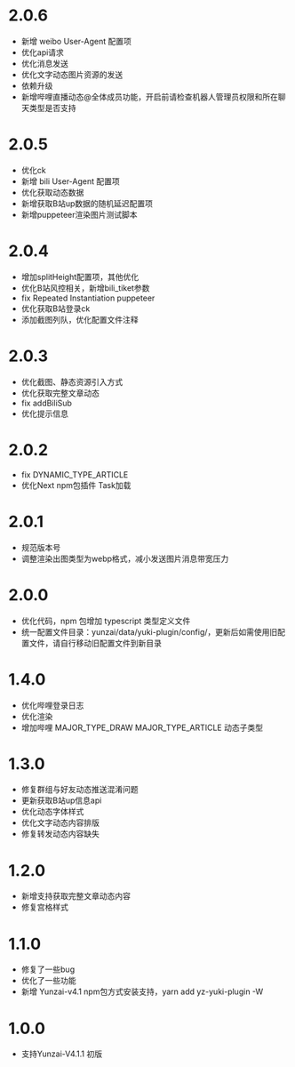# 2.0.6
* 新增 weibo User-Agent 配置项
* 优化api请求
* 优化消息发送
* 优化文字动态图片资源的发送
* 依赖升级
* 新增哔哩直播动态@全体成员功能，开启前请检查机器人管理员权限和所在聊天类型是否支持

# 2.0.5
* 优化ck
* 新增 bili User-Agent 配置项
* 优化获取动态数据
* 新增获取B站up数据的随机延迟配置项
* 新增puppeteer渲染图片测试脚本

# 2.0.4
* 增加splitHeight配置项，其他优化
* 优化B站风控相关，新增bili_tiket参数
* fix Repeated Instantiation puppeteer
* 优化获取B站登录ck
* 添加截图列队，优化配置文件注释

# 2.0.3
* 优化截图、静态资源引入方式
* 优化获取完整文章动态
* fix addBiliSub
* 优化提示信息

# 2.0.2
* fix DYNAMIC_TYPE_ARTICLE
* 优化Next npm包插件 Task加载

# 2.0.1
* 规范版本号
* 调整渲染出图类型为webp格式，减小发送图片消息带宽压力

# 2.0.0
* 优化代码，npm 包增加 typescript 类型定义文件
* 统一配置文件目录：yunzai/data/yuki-plugin/config/，更新后如需使用旧配置文件，请自行移动旧配置文件到新目录

# 1.4.0
* 优化哔哩登录日志
* 优化渲染
* 增加哔哩 MAJOR_TYPE_DRAW MAJOR_TYPE_ARTICLE 动态子类型

# 1.3.0
* 修复群组与好友动态推送混淆问题
* 更新获取B站up信息api
* 优化动态字体样式
* 优化文字动态内容排版
* 修复转发动态内容缺失

# 1.2.0
* 新增支持获取完整文章动态内容
* 修复宫格样式

# 1.1.0
* 修复了一些bug
* 优化了一些功能
* 新增 Yunzai-v4.1 npm包方式安装支持，yarn add yz-yuki-plugin -W

# 1.0.0
* 支持Yunzai-V4.1.1 初版
